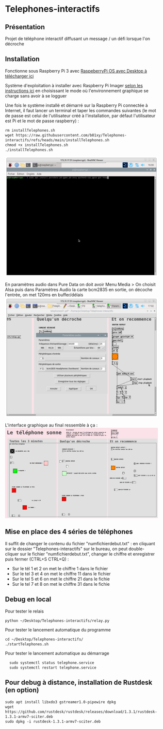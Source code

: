 # Telephones-interactifs
## Présentation

Projet de téléphone interactif diffusant un message / un défi lorsque l'on décroche

## Installation

Fonctionne sous Raspberry Pi 3 avec [RaspeberryPi OS avec Desktop à télécharger ici](https://downloads.raspberrypi.com/raspios_armhf/images/raspios_armhf-2024-07-04/2024-07-04-raspios-bookworm-armhf.img.xz) 

Système d'exploitation à installer avec Raspberry Pi Imager [selon les instructions ici](https://www.raspberrypi.com/software/) en choisissant le mode où l'environnement graphique se charge sans avoir à se logguer 

Une fois le système installé et démarré sur la Raspberry Pi connectée à Internet, il faut lancer un terminal et taper les commandes suivantes (le mot de passe est celui de l'utilisateur créé à l'installation, par défaut l'utilisateur est Pi et le mot de passe raspberry) :
````
rm installTelephones.sh
wget https://raw.githubusercontent.com/b01xy/Telephones-interactifs/refs/heads/main/installTelephones.sh
chmod +x installTelephones.sh
./installTelephones.sh
````
![terminal](images/Terminal-pi.png)

En paramètres audio dans Pure Data on doit avoir Menu Media > On choisit Alsa puis dans Paramètres Audio la carte bcm2835 en sortie, on décoche l'entrée, on met 120ms en buffer/délais
![param](images/CapturePArametresAudioPd.png)

L'interface graphique au final ressemble à ça :
![interface](images/InterfaceTelephones.png)

## Mise en place des 4 séries de téléphones 
Il suffit de changer le contenu du fichier "numfichierdebut.txt" : en cliquant sur le dossier "Telephones-interactifs" sur le bureau, on peut double-cliquer sur le fichier "numfichierdebut.txt", changer le chiffre et enregistrer puis fermer (CTRL+S CTRL+Q) :
  * Sur le tél 1 et 2 on met le chiffre 1 dans le fichier 
  * Sur le tel 3 et 4 on met le chiffre 11 dans le fichier 
  * Sur le tel 5 et 6 on met le chiffre 21 dans le fichie
  * Sur le tel 7 et 8 on met le chiffre 31 dans le fichie

## Debug en local
Pour tester le relais
````
python ~/Desktop/Telephones-interactifs/relay.py
````
Pour tester le lancement automatique du programme
````
cd ~/Desktop/Telephones-interactifs/
./startTelephones.sh
````
Pour tester le lancement automatique au démarrage
````
  sudo systemctl status telephone.service
  sudo systemctl restart telephone.service
````
## Pour debug à distance, installation de Rustdesk (en option)

````
sudo apt install libxdo3 gstreamer1.0-pipewire dpkg
wget https://github.com/rustdesk/rustdesk/releases/download/1.3.1/rustdesk-1.3.1-armv7-sciter.deb
sudo dpkg -i rustdesk-1.3.1-armv7-sciter.deb
````
